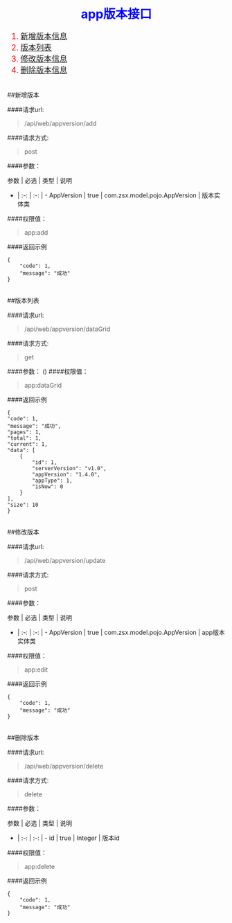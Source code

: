 <h1 align=center><font color=blue>app版本接口</font></h1>

<font size=4 color=red>

1. [新增版本信息](#add)
2. [版本列表](#dataGrid)
3. [修改版本信息](#update)
4. [删除版本信息](#delete)

</font>

<br/>
<span id="add"></span>
##新增版本


####请求url: 
> /api/web/appversion/add

####请求方式: 
> post

####参数：

参数 | 必选 | 类型 | 说明
- | :-: | :-: | -
AppVersion | true | com.zsx.model.pojo.AppVersion | 版本实体类

####权限值：
> app:add

####返回示例

	{
	    "code": 1,
	    "message": "成功"
	}


<br/>
<span id="dataGrid"></span>
##版本列表


####请求url: 
> /api/web/appversion/dataGrid

####请求方式: 
> get

####参数：
()
####权限值：
> app:dataGrid

####返回示例

	{
    "code": 1,
    "message": "成功",
    "pages": 1,
    "total": 1,
    "current": 1,
    "data": [
        {
            "id": 1,
            "serverVersion": "v1.0",
            "appVersion": "1.4.0",
            "appType": 1,
            "isNow": 0
        }
    ],
    "size": 10
	}


<br/>
<span id="update"></span>
##修改版本


####请求url: 
> /api/web/appversion/update

####请求方式: 
> post

####参数：

参数 | 必选 | 类型 | 说明
- | :-: | :-: | -
AppVersion | true | com.zsx.model.pojo.AppVersion | app版本实体类

####权限值：
> app:edit

####返回示例

	{
	    "code": 1,
	    "message": "成功"
	}


<br/>
<span id="delete"></span>
##删除版本


####请求url: 
> /api/web/appversion/delete

####请求方式: 
> delete

####参数：

参数 | 必选 | 类型 | 说明
- | :-: | :-: | -
id | true | Integer | 版本id

####权限值：
> app:delete

####返回示例

	{
	    "code": 1,
	    "message": "成功"
	}